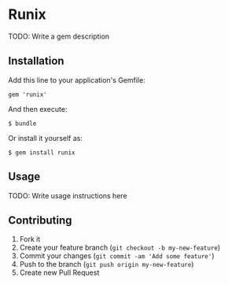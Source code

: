 # Runix

TODO: Write a gem description

## Installation

Add this line to your application's Gemfile:

    gem 'runix'

And then execute:

    $ bundle

Or install it yourself as:

    $ gem install runix

## Usage

TODO: Write usage instructions here

## Contributing

1. Fork it
2. Create your feature branch (`git checkout -b my-new-feature`)
3. Commit your changes (`git commit -am 'Add some feature'`)
4. Push to the branch (`git push origin my-new-feature`)
5. Create new Pull Request
